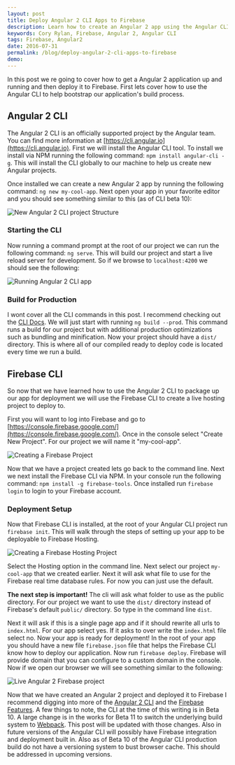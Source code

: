 ```yaml
---
layout: post
title: Deploy Angular 2 CLI Apps to Firebase
description: Learn how to create an Angular 2 app using the Angular CLI then deploy to a production environment with Firebase.
keywords: Cory Rylan, Firebase, Angular 2, Angular CLI
tags: Firebase, Angular2
date: 2016-07-31
permalink: /blog/deploy-angular-2-cli-apps-to-firebase
demo:
---
```


In this post we re going to cover how to get a Angular 2 application up and running and then deploy it to Firebase.
First lets cover how to use the Angular CLI to help bootstrap our application's build process.

## Angular 2 CLI

The Angular 2 CLI is an officially supported project by the Angular team. You can find more information at
[https://cli.angular.io](https://cli.angular.io). First we will install the Angular CLI tool. To install we install
via NPM running the following command: `npm install angular-cli -g`. This will install the CLI globally to our machine
to help us create new Angular projects.

Once installed we can create a new Angular 2 app by running the following command: `ng new my-cool-app`.
Next open your app in your favorite editor and you should see something similar to this (as of CLI beta 10):

<img bp-layout="full-width 8--max float-center" src="/assets/images/posts/2016-09-31-deploy-angular-2-cli-apps-to-firebase/project.png" alt="New Angular 2 CLI project Structure" />

### Starting the CLI

Now running a command prompt at the root of our project we can run the following command: `ng serve`.
This will build our project and start a live reload server for development. So if we browse to `localhost:4200`
we should see the following:

<img bp-layout="full-width 8--max float-center" src="/assets/images/posts/2016-09-31-deploy-angular-2-cli-apps-to-firebase/running-angular-2-cli-app.png" alt="Running Angular 2 CLI app" />

### Build for Production

I wont cover all the CLI commands in this post. I recommend checking out the [CLI Docs](https://cli.angular.io).
We will just start with running `ng build --prod`. This command runs a build for our project but with additional
production optimizations such as bundling and minification. Now your project should have a `dist/` directory.
This is where all of our compiled ready to deploy code is located every time we run a build.

## Firebase CLI

So now that we have learned how to use the Angular 2 CLI to package up our app for deployment we will
use the Firebase CLI to create a live hosting project to deploy to. 

First you will want to log into Firebase and go to [https://console.firebase.google.com/](https://console.firebase.google.com/).
Once in the console select "Create New Project". For our project we will name it "my-cool-app".

<img bp-layout="full-width 8--max float-center" src="/assets/images/posts/2016-09-31-deploy-angular-2-cli-apps-to-firebase/new-firebase-project.png" alt="Creating a Firebase Project" />

Now that we have a project created lets go back to the command line. Next we next install the Firebase CLI
via NPM. In your console run the following command: `npm install -g firebase-tools`. Once installed run
`firebase login` to login to your Firebase account.

### Deployment Setup

Now that Firebase CLI is installed, at the root of your Angular CLI project run `firebase init`. This will 
walk through the steps of setting up your app to be deployable to Firebase Hosting.

<img bp-layout="full-width 8--max float-center" src="/assets/images/posts/2016-09-31-deploy-angular-2-cli-apps-to-firebase/firebase-cli.png" alt="Creating a Firebase Hosting Project" />

Select the Hosting option in the command line. Next select our project `my-cool-app` that we created earlier.
Next it will ask what file to use for the Firebase real time database rules. For now you can just use the default.

<strong>The next step is important!</strong> The cli will ask what folder to use as the public directory.
For our project we want to use the `dist/` directory instead of Firebase's default `public/` directory.
So type in the command line `dist`. 

Next it will ask if this is a single page app and if it should rewrite all urls to `index.html`. For our 
app select yes. If it asks to over write the `index.html` file select no. Now your app is ready for deployment!
In the root of your app you should have a new file `firebase.json` file that helps the Firebase CLI know
how to deploy our application. Now run `firebase deploy`. Firebase will provide domain that you can 
configure to a custom domain in the console. Now if we open our browser we will see something similar to the following:

<img bp-layout="full-width 8--max float-center" src="/assets/images/posts/2016-09-31-deploy-angular-2-cli-apps-to-firebase/live-angular-2-firebase-project.png" alt="Live Angular 2 Firebase project" />

Now that we have created an Angular 2 project and deployed it to Firebase I recommend digging into more 
of the [Angular 2 CLI](https://cli.angular.io) and the [Firebase Features](https://firebase.google.com/features/).
A few things to note, the CLI at the time of this writing is in Beta 10. A large change is in the works for Beta 11
to switch the underlying build system to [Webpack](https://webpack.github.io/). This post will be updated with those changes. Also in future 
versions of the Angular CLI will possibly have Firebase integration and deployment built in. Also as of Beta 10 of the 
Angular CLI production build do not have a versioning system to bust browser cache. This should be addressed
in upcoming versions.